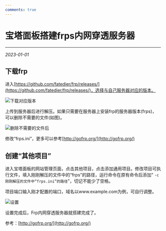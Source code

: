 ```yaml
---
comments: true
---
```


# 宝塔面板搭建frps内网穿透服务器

***

<em>2023-01-01</em>

## 下载frp

进入[https://github.com/fatedier/frp/releases/](https://github.com/fatedier/frp/releases/)，选择与自己服务器对应的版本。

![下载对应版本](https://blog.niaodtiantang.com/wp-content/uploads/2022/12/1671355610-image-1024x536.png)

上传到服务器后进行解压。如果只需要在服务器上安装frp的服务器版本(frps)，可以删除不需要的文件(如图)。

![删除不需要的文件后](https://blog.niaodtiantang.com/wp-content/uploads/2022/12/1671355859-image-1024x478.png)

修改“frps.ini”，更多可以参考[http://gofrp.org/](http://gofrp.org/)

## 创建“其他项目”

进入宝塔面板的网站管理页面，点击其他项目，点击添加通用项目。修改项目可执行文件，填入刚刚解压的文件中的“frps”的路径，运行命令在原有命令后添加" `-c 刚刚解压的文件中“frps.ini”的路径`"，切记不能少了空格。

项目端口输入刚才配置的端口，域名以www.example.com为例，可自行调整。

![设置](https://blog.niaodtiantang.com/wp-content/uploads/2022/12/1671356081-image-1024x482.png)

设置完成后，Frp内网穿透服务器就搭建完成了。

参考：[http://gofrp.org/](http://gofrp.org/)
